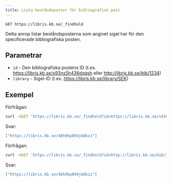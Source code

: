```yaml
---
title: Lista beståndsposter för bibliografisk post
---
```


```
GET https://libris.kb.se/_findhold
```

Detta anrop listar beståndsposterna som angivet sigel har för den specificerade
bibliografiska posten.

## Parametrar

* `id` - Den bibliografiska postens ID (t.ex. https://libris.kb.se/s93ns5h436dxqsh eller http://libris.kb.se/bib/1234)
* `library` - Sigel-ID (t.ex. https://libris.kb.se/library/SEK)

## Exempel

Förfrågan:

```bash title="Shell"
curl -XGET 'https://libris.kb.se/_findhold?id=https://libris.kb.se/s93ns5h436dxqsh&library=https://libris.kb.se/library/SEK'
```

Svar:

```json title="JSON"
["https://libris.kb.se/48h9kp894jm8kzz"]
```

Förfrågan:

```bash title="Shell"
curl -XGET 'https://libris.kb.se/_findhold?id=http://libris.kb.se/bib/1234&library=https://libris.kb.se/library/SEK'
```

Svar:

```json title="JSON"
["https://libris.kb.se/48h9kp894jm8kzz"]
```
